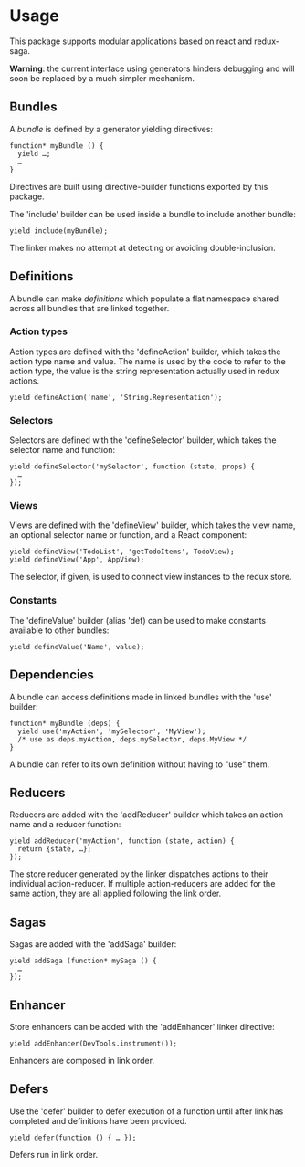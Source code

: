 
# Usage

This package supports modular applications based on react and redux-saga.

**Warning**: the current interface using generators hinders debugging
and will soon be replaced by a much simpler mechanism.

## Bundles

A *bundle* is defined by a generator yielding directives:

    function* myBundle () {
      yield …;
      …
    }

Directives are built using directive-builder functions exported by this
package.

The 'include' builder can be used inside a bundle to include another
bundle:

    yield include(myBundle);

The linker makes no attempt at detecting or avoiding double-inclusion.

## Definitions

A bundle can make *definitions* which populate a flat namespace shared
across all bundles that are linked together.

### Action types

Action types are defined with the 'defineAction' builder, which takes
the action type name and value.  The name is used by the code to refer
to the action type, the value is the string representation actually used
in redux actions.

    yield defineAction('name', 'String.Representation');

### Selectors

Selectors are defined with the 'defineSelector' builder, which takes the
selector name and function:

    yield defineSelector('mySelector', function (state, props) {
      …
    });

### Views

Views are defined with the 'defineView' builder, which takes the view
name, an optional selector name or function, and a React component:

    yield defineView('TodoList', 'getTodoItems', TodoView);
    yield defineView('App', AppView);

The selector, if given, is used to connect view instances to the
redux store.

### Constants

The 'defineValue' builder (alias 'def) can be used to make constants
available to other bundles:

    yield defineValue('Name', value);

## Dependencies

A bundle can access definitions made in linked bundles with the 'use'
builder:

    function* myBundle (deps) {
      yield use('myAction', 'mySelector', 'MyView');
      /* use as deps.myAction, deps.mySelector, deps.MyView */
    }

A bundle can refer to its own definition without having to "use" them.

## Reducers

Reducers are added with the 'addReducer' builder which takes an action
name and a reducer function:

    yield addReducer('myAction', function (state, action) {
      return {state, …};
    });

The store reducer generated by the linker dispatches actions to their
individual action-reducer.  If multiple action-reducers are added for
the same action, they are all applied following the link order.

## Sagas

Sagas are added with the 'addSaga' builder:

    yield addSaga (function* mySaga () {
      …
    });

## Enhancer

Store enhancers can be added with the 'addEnhancer' linker directive:

    yield addEnhancer(DevTools.instrument());

Enhancers are composed in link order.

## Defers

Use the 'defer' builder to defer execution of a function until after
link has completed and definitions have been provided.

    yield defer(function () { … });

Defers run in link order.

